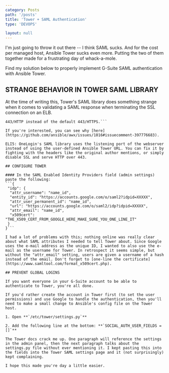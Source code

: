```yaml
---
category: Posts
path: '/posts'
title: 'Tower + SAML Authentication'
type: 'DEVOPS'

layout: null
---
```


I'm just going to throw it out there -- I think SAML sucks. And for the cost per managed host, Ansible Tower sucks even more. Putting the two of them together made for a frustrating day of whack-a-mole. 

Find my solution below to properly implement G-Suite SAML authentication with Ansible Tower.

## STRANGE BEHAVIOR IN TOWER SAML LIBRARY

At the time of writing this, Tower's SAML library does something strange when it comes to validating a SAML response when terminating the SSL connection on an ELB.

```That means configuring nginx on the Tower server to use port 
443/HTTP instead of the default 443/HTTPS.```

If you're interested, you can see why [here](https://github.com/ansible/awx/issues/1016#issuecomment-397776683). 

ELI5: OneLogin's SAML library uses the listening port of the webserver instead of using the user-defined Ansible Tower URL. You can fix it by fighting with the headers like the original author mentions, or simply disable SSL and serve HTTP over 443.

## CONFIGURE TOWER

#### In the SAML Enabled Identity Providers field (admin settings) paste the following:
```{
 "idp": {
  "attr_username": "name_id",
  "entity_id": "https://accounts.google.com/o/saml2?idpid=XXXXX",
  "attr_user_permanent_id": "name_id",
  "url": "https://accounts.google.com/o/saml2/idp?idpid=XXXXX",
  "attr_email": "name_id",
  "x509cert": "THE_X509_CERT_FROM_GOOGLE_HERE_MAKE_SURE_YOU_ONE_LINE_IT"
 }
}```

I had a lot of problems with this; nothing online was really clear about what SAML attributes I needed to tell Tower about. Since Google uses the e-mail address as the unique ID, I wanted to also use the e-mail as the username for Tower. In retrospect it seems simple, but without the "attr_email" setting, users are given a username of a hash instead of the email. Don't forget to [one-line the certificate](https://www.samltool.com/format_x509cert.php).

## PREVENT GLOBAL LOGINS

If you want everyone in your G-Suite account to be able to authenticate to Tower, you're all done.

If you'd rather create the account in Tower first (to set the user permissions) and use Google to handle the authentication, then you'll need to make a small change to Ansible's config file on the Tower host.

1. Open **`/etc/tower/settings.py`**

2. Add the following line at the bottom: **`SOCIAL_AUTH_USER_FIELDS = []`**

The Tower docs crack me up. One paragraph will reference the settings in the admin panel, then the next paragraph talks about the settings.py file without ever mentioning it. I kept pasting this into the fields into the Tower SAML settings page and it (not surprisingly) kept complaining.

I hope this made you're day a little easier.